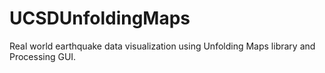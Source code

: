 # UCSDUnfoldingMaps
Real world earthquake data visualization using Unfolding Maps library and Processing GUI.

